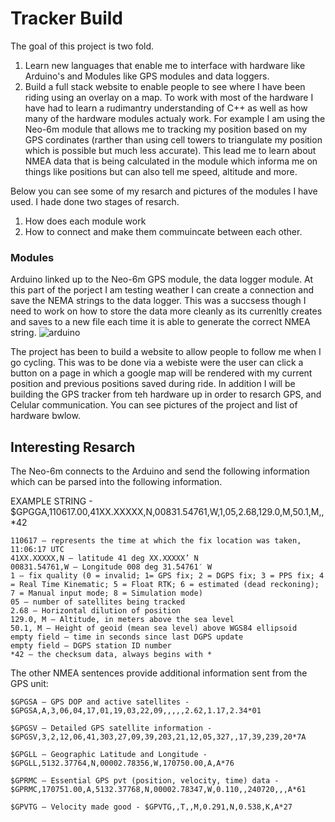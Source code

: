 # Tracker Build 
The goal of this project is two fold.
1. Learn new languages that enable me to interface with hardware like Arduino's and Modules like GPS modules and data loggers.
2. Build a full stack website to enable people to see where I have been riding using an overlay on a map. 
To work with most of the hardware I have had to learn a rudimantry understanding of C++ as well as how many of the hardware modules actualy work. 
For example I am using the Neo-6m module that allows me to tracking my position based on my GPS cordinates (rarther than using cell towers to triangulate my position which is possible but much less accurate). This lead me to learn about NMEA data that is being calculated in the module which informa me on things like positions but can also tell me speed, altitude and more. 

Below you can see some of my resarch and pictures of the modules I have used. I hade done two stages of resarch.
1. How does each module work 
2. How to connect and make them commuincate between each other. 

### Modules
Arduino linked up to the Neo-6m GPS module, the data logger module. At this part of the porject I am testing weather I can create a connection and save the NEMA strings to the data logger. This was a succsess though I need to work on how to store the data more cleanly as its currenltly creates and saves to a new file each time it is able to generate the correct NMEA string. 
![arduino](./Images/Modules/arduino__gps-data.jpg)


The project has been to build a website to allow people to follow me when I go cycling. This was to be done via a webiste were the user can click a button on a page in which a google map will be rendered with my current position and previous positions saved during ride. In addition I will be building the GPS tracker from teh hardware up in order to resarch GPS, and Celular communication. You can see pictures of the project and list of hardware bwlow.


## Interesting Resarch 
The Neo-6m connects to the Arduino and send the following information which can be parsed into the following information.

EXAMPLE STRING - $GPGGA,110617.00,41XX.XXXXX,N,00831.54761,W,1,05,2.68,129.0,M,50.1,M,,*42

    110617 – represents the time at which the fix location was taken, 11:06:17 UTC
    41XX.XXXXX,N – latitude 41 deg XX.XXXXX’ N
    00831.54761,W – Longitude 008 deg 31.54761′ W
    1 – fix quality (0 = invalid; 1= GPS fix; 2 = DGPS fix; 3 = PPS fix; 4 = Real Time Kinematic; 5 = Float RTK; 6 = estimated (dead reckoning); 7 = Manual input mode; 8 = Simulation mode)
    05 – number of satellites being tracked
    2.68 – Horizontal dilution of position
    129.0, M – Altitude, in meters above the sea level
    50.1, M – Height of geoid (mean sea level) above WGS84 ellipsoid
    empty field – time in seconds since last DGPS update
    empty field – DGPS station ID number
    *42 – the checksum data, always begins with *

The other NMEA sentences provide additional information sent from the GPS unit:

    $GPGSA – GPS DOP and active satellites - $GPGSA,A,3,06,04,17,01,19,03,22,09,,,,,2.62,1.17,2.34*01

    $GPGSV – Detailed GPS satellite information - $GPGSV,3,2,12,06,41,303,27,09,39,203,21,12,05,327,,17,39,239,20*7A

    $GPGLL – Geographic Latitude and Longitude - $GPGLL,5132.37764,N,00002.78356,W,170750.00,A,A*76

    $GPRMC – Essential GPS pvt (position, velocity, time) data - $GPRMC,170751.00,A,5132.37768,N,00002.78347,W,0.110,,240720,,,A*61

    $GPVTG – Velocity made good - $GPVTG,,T,,M,0.291,N,0.538,K,A*27


